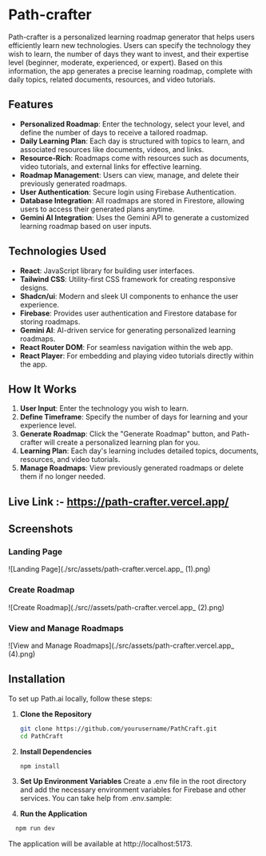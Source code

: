 # Path-crafter

Path-crafter is a personalized learning roadmap generator that helps users efficiently learn new technologies. Users can specify the technology they wish to learn, the number of days they want to invest, and their expertise level (beginner, moderate, experienced, or expert). Based on this information, the app generates a precise learning roadmap, complete with daily topics, related documents, resources, and video tutorials.

## Features

- **Personalized Roadmap**: Enter the technology, select your level, and define the number of days to receive a tailored roadmap.
- **Daily Learning Plan**: Each day is structured with topics to learn, and associated resources like documents, videos, and links.
- **Resource-Rich**: Roadmaps come with resources such as documents, video tutorials, and external links for effective learning.
- **Roadmap Management**: Users can view, manage, and delete their previously generated roadmaps.
- **User Authentication**: Secure login using Firebase Authentication.
- **Database Integration**: All roadmaps are stored in Firestore, allowing users to access their generated plans anytime.
- **Gemini AI Integration**: Uses the Gemini API to generate a customized learning roadmap based on user inputs.

## Technologies Used

- **React**: JavaScript library for building user interfaces.
- **Tailwind CSS**: Utility-first CSS framework for creating responsive designs.
- **Shadcn/ui**: Modern and sleek UI components to enhance the user experience.
- **Firebase**: Provides user authentication and Firestore database for storing roadmaps.
- **Gemini AI**: AI-driven service for generating personalized learning roadmaps.
- **React Router DOM**: For seamless navigation within the web app.
- **React Player**: For embedding and playing video tutorials directly within the app.

## How It Works

1. **User Input**: Enter the technology you wish to learn.
2. **Define Timeframe**: Specify the number of days for learning and your experience level.
3. **Generate Roadmap**: Click the "Generate Roadmap" button, and Path-crafter will create a personalized learning plan for you.
4. **Learning Plan**: Each day's learning includes detailed topics, documents, resources, and video tutorials.
5. **Manage Roadmaps**: View previously generated roadmaps or delete them if no longer needed.

## Live Link :-  https://path-crafter.vercel.app/

## Screenshots

### Landing Page

![Landing Page](./src/assets/path-crafter.vercel.app_ (1).png)

### Create Roadmap

![Create Roadmap](./src//assets/path-crafter.vercel.app_ (2).png)

### View and Manage Roadmaps

![View and Manage Roadmaps](./src/assets/path-crafter.vercel.app_ (4).png)

## Installation

To set up Path.ai locally, follow these steps:

1. **Clone the Repository**

   ```bash
   git clone https://github.com/yourusername/PathCraft.git
   cd PathCraft
   ```

2. **Install Dependencies**
   ```bash
   npm install
   ```
3. **Set Up Environment Variables**
   Create a .env file in the root directory and add the necessary environment variables for Firebase and other services. You can take help from .env.sample:

4. **Run the Application**

```bash
  npm run dev
```
The application will be available at http://localhost:5173.


